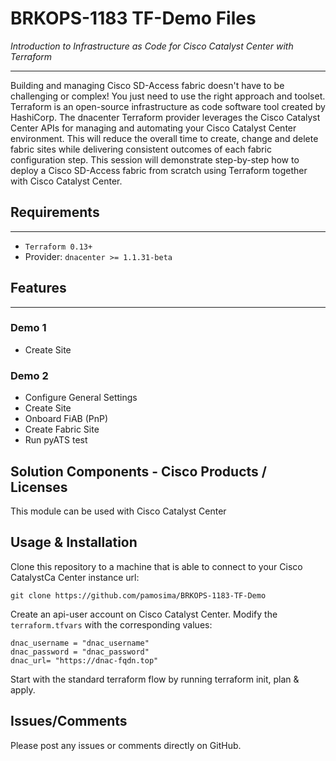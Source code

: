 # BRKOPS-1183 TF-Demo Files

_Introduction to Infrastructure as Code for Cisco Catalyst Center with Terraform_

---

Building and managing Cisco SD-Access fabric doesn't have to be challenging or complex! You just need to use the right approach and toolset. Terraform is an open-source infrastructure as code software tool created by HashiCorp. The dnacenter Terraform provider leverages the Cisco Catalyst Center APIs for managing and automating your Cisco Catalyst Center environment. This will reduce the overall time to create, change and delete fabric sites while delivering consistent outcomes of each fabric configuration step. This session will demonstrate step-by-step how to deploy a Cisco SD-Access fabric from scratch using Terraform together with Cisco Catalyst Center.

## Requirements
---

* `Terraform 0.13+`
* Provider: `dnacenter >= 1.1.31-beta`

## Features
---
### Demo 1
* Create Site 

### Demo 2
* Configure General Settings
* Create Site 
* Onboard FiAB (PnP)
* Create Fabric Site
* Run pyATS test


## Solution Components - Cisco Products / Licenses

This module can be used with Cisco Catalyst Center

## Usage & Installation

Clone this repository to a machine that is able to connect to your Cisco CatalystCa Center instance url:

    git clone https://github.com/pamosima/BRKOPS-1183-TF-Demo

Create an api-user account on Cisco Catalyst Center. Modify the `terraform.tfvars` with the corresponding values:

    dnac_username = "dnac_username"
    dnac_password = "dnac_password"
    dnac_url= "https://dnac-fqdn.top"


Start with the standard terraform flow by running terraform init, plan & apply.

## Issues/Comments

Please post any issues or comments directly on GitHub.
